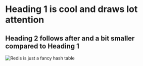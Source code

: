 # Heading 1 is cool and draws lot attention
## Heading 2 follows after and a bit smaller compared to Heading 1

![Redis is just a fancy hash table](https://miro.medium.com/v2/resize:fit:500/1*x-Qse1BYvLElk2CCSCOU6w.png)

